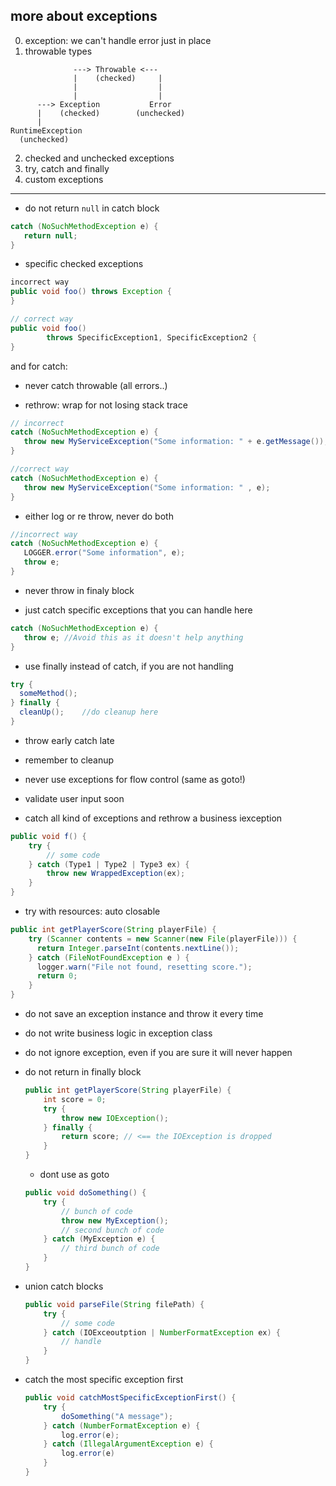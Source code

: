## more about exceptions

0. exception: we can't handle error just in place
1. throwable types

```
              ---> Throwable <--- 
              |    (checked)     |
              |                  |
              |                  |
      ---> Exception           Error
      |    (checked)        (unchecked)
      |
RuntimeException
  (unchecked)
```



2. checked and unchecked exceptions
3. try, catch and finally
4. custom exceptions
-----------------

+ do not return `null` in catch block

```java
catch (NoSuchMethodException e) {
   return null;
}
```

+ specific checked exceptions
```java
incorrect way
public void foo() throws Exception { 
}

// correct way
public void foo() 
        throws SpecificException1, SpecificException2 {
}
```

and for catch:


+ never catch throwable (all errors..)

+ rethrow: wrap for not losing stack trace 
```java
// incorrect
catch (NoSuchMethodException e) {
   throw new MyServiceException("Some information: " + e.getMessage()); 
}

//correct way
catch (NoSuchMethodException e) {
   throw new MyServiceException("Some information: " , e); 
}
```

+ either log or re throw, never do both 
```java
//incorrect way
catch (NoSuchMethodException e) {
   LOGGER.error("Some information", e);
   throw e;
}
```

+ never throw in finaly block 

+ just catch specific exceptions that you can handle here 

```java
catch (NoSuchMethodException e) {
   throw e; //Avoid this as it doesn't help anything
}

```


+ use finally instead of catch, if you are not handling
```java
try {
  someMethod(); 
} finally {
  cleanUp();    //do cleanup here
}
```


+ throw early catch late 

+ remember to cleanup 

+ never use exceptions for flow control (same as goto!)

+ validate user input soon 


+ catch all kind of exceptions and rethrow a business iexception
```java
public void f() {
    try {
        // some code 
    } catch (Type1 | Type2 | Type3 ex) {
        throw new WrappedException(ex);
    }
}

```



+ try with resources: auto closable

```java
public int getPlayerScore(String playerFile) {
    try (Scanner contents = new Scanner(new File(playerFile))) {
      return Integer.parseInt(contents.nextLine());
    } catch (FileNotFoundException e ) {
      logger.warn("File not found, resetting score.");
      return 0;
    }
}
```



+ do not save an exception instance and throw it every time

+ do not write business logic in exception class

+ do not ignore exception, even if you are sure it will never happen

+ do not return in finally block

  ```java
  public int getPlayerScore(String playerFile) {
      int score = 0;
      try {
          throw new IOException();
      } finally {
          return score; // <== the IOException is dropped
      }
  }
  ```

  + dont use as goto

  ```java
  public void doSomething() {
      try {
          // bunch of code
          throw new MyException();
          // second bunch of code
      } catch (MyException e) {
          // third bunch of code
      }       
  }
  ```

  

+ union catch blocks 

  ```java
  public void parseFile(String filePath) {
      try {
          // some code 
      } catch (IOExceoutption | NumberFormatException ex) {
          // handle
      } 
  }
  ```

  

+ catch the most specific exception first 

  ```java
  public void catchMostSpecificExceptionFirst() {
      try {
          doSomething("A message");
      } catch (NumberFormatException e) {
          log.error(e);
      } catch (IllegalArgumentException e) {
          log.error(e)
      }
  }
  ```

  
